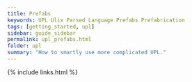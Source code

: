 ```yaml
---
title: Prefabs
keywords: UPL Ulix Parsed Language Prefabs Prefabrication
tags: [getting_started, upl]
sidebar: guide_sidebar
permalink: upl_prefabs.html
folder: upl
summary: "How to smartly use more complicated UPL."
---
```




{% include links.html %}
